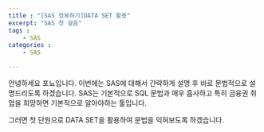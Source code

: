 ```yaml
---
title : "[SAS 정복하기]DATA SET 활용"
excerpt: "SAS 첫 걸음"
tags : 
    - SAS
categories : 
    - SAS

---
```


안녕하세요 포뇨입니다.
이번에는 SAS에 대해서 갼략하게 설명 후 바로 문법적으로 설명드리도록 하겠습니다.
SAS는 기본적으로 SQL 문법과 매우 흡사하고 특히 금융권 취업을 희망하면 기본적으로 알아야하는 툴입니다.

그러면 첫 단원으로 DATA SET을 활용하여 문법을 익혀보도록 하겠습니다.

